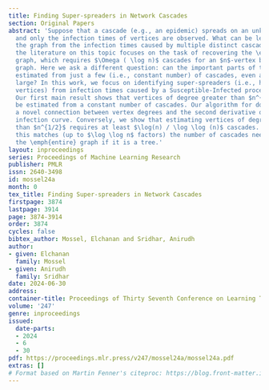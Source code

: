 ```yaml
---
title: Finding Super-spreaders in Network Cascades
section: Original Papers
abstract: 'Suppose that a cascade (e.g., an epidemic) spreads on an unknown graph,
  and only the infection times of vertices are observed. What can be learned about
  the graph from the infection times caused by multiple distinct cascades? Most of
  the literature on this topic focuses on the task of recovering the \emph{entire}
  graph, which requires $\Omega ( \log n)$ cascades for an $n$-vertex bounded degree
  graph. Here we ask a different question: can the important parts of the graph be
  estimated from just a few (i.e., constant number) of cascades, even as $n$ grows
  large? In this work, we focus on identifying super-spreaders (i.e., high-degree
  vertices) from infection times caused by a Susceptible-Infected process on a graph.
  Our first main result shows that vertices of degree greater than $n^{3/4}$ can indeed
  be estimated from a constant number of cascades. Our algorithm for doing so leverages
  a novel connection between vertex degrees and the second derivative of the cumulative
  infection curve. Conversely, we show that estimating vertices of degree smaller
  than $n^{1/2}$ requires at least $\log(n) / \log \log (n)$ cascades. Surprisingly,
  this matches (up to $\log \log n$ factors) the number of cascades needed to learn
  the \emph{entire} graph if it is a tree.'
layout: inproceedings
series: Proceedings of Machine Learning Research
publisher: PMLR
issn: 2640-3498
id: mossel24a
month: 0
tex_title: Finding Super-spreaders in Network Cascades
firstpage: 3874
lastpage: 3914
page: 3874-3914
order: 3874
cycles: false
bibtex_author: Mossel, Elchanan and Sridhar, Anirudh
author:
- given: Elchanan
  family: Mossel
- given: Anirudh
  family: Sridhar
date: 2024-06-30
address:
container-title: Proceedings of Thirty Seventh Conference on Learning Theory
volume: '247'
genre: inproceedings
issued:
  date-parts:
  - 2024
  - 6
  - 30
pdf: https://proceedings.mlr.press/v247/mossel24a/mossel24a.pdf
extras: []
# Format based on Martin Fenner's citeproc: https://blog.front-matter.io/posts/citeproc-yaml-for-bibliographies/
---
```

